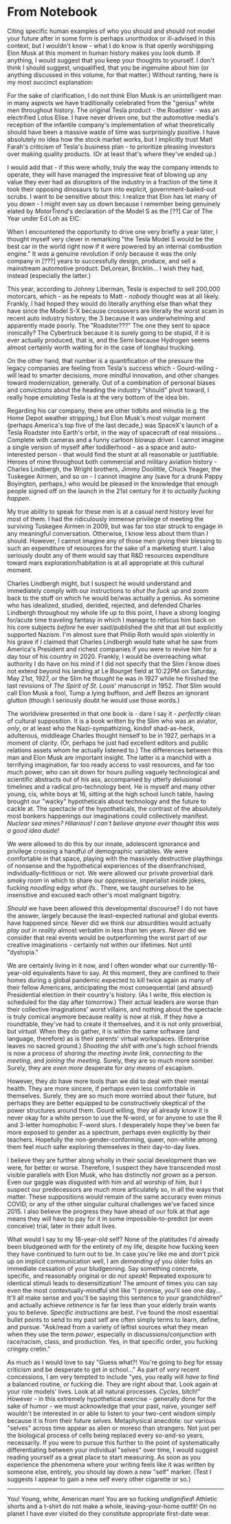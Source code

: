 # From Notebook

Citing specific human examples of who you should and should not model your future after in some form is perhaps unorthodox or ill-advised in this context, but I wouldn't know - what I *do* know is that openly worshipping Elon Musk at this moment in human history makes you look dumb. If anything, I would suggest that you keep your thoughts to yourself. I don't think I should suggest, unqualified, that you be ingenuine about him (or anything discussed in this volume, for that matter.) Without ranting, here is my most succinct explanation:

For the sake of clarification, I do not think Elon Musk is an unintelligent man in many aspects we have traditionally celebrated from the "genius" white men throughout history. The original Tesla product - the Roadster - was an electrified Lotus Elise. I have never driven one, but the automotive media's reception of the infantile company's implementation of what theoretically should have been a massive waste of time was surprisingly positive. I have absolutely no idea how the stock market works, but I implicitly trust Matt Farah's criticism of Tesla's business plan - to prioritize pleasing investors over making quality products. (Or at least that's where they've ended up.) 

I would add that - if this were wholly, truly the way the company intends to operate, they will have managed the impressive feat of blowing up any value they ever had as disruptors of the industry in a fraction of the time it took their opposing dinosaurs to turn into explicit, government-bailed-out scrubs. I want to be sensitive about this: I realize that Elon has let many of you down - I might even say *us* down because I remember being genuinely elated by *MotorTrend*'s declaration of the Model S as the [??] Car of The Year under Ed Loh as EIC. 

When I encountered the opportunity to drive one very briefly a year later, I thought myself very clever in remarking "the Tesla Model S would be the best car in the world right now if it were powered by an internal combustion engine." It *was* a genuine revolution if only because it was the only company in [???] years to successfully design, produce, and sell a mainstream automotive product. DeLorean, Bricklin... I wish they had, instead (especially the latter.)

This year, according to Johnny Liberman, Tesla is expected to sell 200,000 motorcars, which - as he repeats to Matt - *nobody* thought was at all likely. Frankly, I had hoped they would do literally anything else than what they have since the Model S-X because crossovers are literally the worst scam in recent auto industry history, the 3 because it was underwhelming and apparently made poorly. The "Roadster???" The one they sent to space ironically? The Cybertruck because it is surely going to be stupid, if it is ever actually produced, that is, and the Semi because Hydrogen seems almost certainly worth waiting for in the case of longhaul trucking.

On the other hand, that number is a quantification of the pressure the legacy companies are feeling from Tesla's success which - Gourd-wiling - will lead to smarter decisions, more mindful innovation, and other changes toward modernization, generally. Out of a combination of personal biases and convictions about the heading the industry "should" pivot toward, I really hope *emulating* Tesla is at the very bottom of the idea bin. 

Regarding his car company, there are other tidbits and minutia (e.g. the Home Depot weather stripping,) but Elon Musk's most vulgar moment (perhaps America's top five of the last decade,) was SpaceX's launch of a Tesla Roadster into Earth's orbit, in the way of spacecraft of real missions... Complete with cameras and a funny cartoon blowup driver. I cannot imagine a single version of myself after toddlerhood - as a space and auto-interested person - that would find the stunt at all reasonable or justifiable. Heroes of mine throughout both commercial and military aviation history - Charles Lindbergh, the Wright brothers, Jimmy Doolittle, Chuck Yeager, the Tuskegee Airmen, and so on - I cannot imagine any (save for a drunk Pappy Boyington, perhaps,) who would be pleased in the knowledge that enough people signed off on the launch in the 21st century for it to *actually fucking happen*. 

My true ability to speak for these men is at a casual nerd history level for most of them. I had the ridiculously immense privilege of meeting the surviving Tuskegee Airmen in 2009, but was far too star struck to engage in any meaningful conversation. Otherwise, I know less about them than I should. However, I cannot imagine any of those men giving their blessing to such an expenditure of resources for the sake of a marketing stunt. I also seriously doubt any of them would say that R&D resources expenditure toward mars exploration/habitation is at all appropriate at this cultural moment.

Charles Lindbergh might, but I suspect he would understand and immediately comply with our instructions to *shut the fuck up* and zoom back to the stuff on which he would be/was actually a genius. As someone who has idealized, studied, derided, rejected, and defended Charles Lindbergh throughout my whole life up to this point, I have a strong longing for/acute time traveling fantasy in which I manage to refocus him back on his core subjects *before* he ever said/published the shit that all but explicitly supported Nazism. I'm almost sure that Philip Roth would spin violently in his grave if I claimed that Charles Lindbergh would hate what he saw from America's President and richest companies if you were to revive him for a day tour of his country in 2020. Frankly, I would be overreaching what authority I do have on his mind if I did not specify that the Slim *I* know does not extend beyond his landing at Le Bourget field at 10:22PM on Saturday, May 21st, 1927, or the Slim he *thought* he was in 1927 while he finished the last revisions of *The Spirit of St. Louis*' manuscript in 1952. *That* Slim would call Elon Musk a fool, Tump a lying buffoon, and Jeff Bezos an ignorant glutton (though I seriously doubt he would use those words.)

The worldview presented in that one book is - dare I say it - *perfectly* clean of cultural supposition. It is a book written by the Slim who was an aviator, *only*, or at least who the Nazi-sympathizing, kindof shad-as-heck, adulterous, middleage Charles thought himself to be in 1927, perhaps in a moment of clarity. (Or, perhaps he just had excellent editors and public relations assets whom he actually listened to.) The differences between this man and Elon Musk are important insight. The latter is a manchild with a terrifying imagination, far too ready access to vast resources, and far too much power, who can sit down for hours pulling vaguely technological and scientific abstracts out of his ass, accompanied by utterly delusional timelines and a radical pro-technology bent. He is myself and many other young, cis, white boys at 16, sitting at the high school lunch table, having brought our "wacky" hypotheticals about technology and the future to cackle at. The spectacle of the hypotheticals, the contrast of the absolutely most bonkers happenings our imaginations could collectively manifest. *Nuclear sea mines? Hilarious! I can't believe anyone ever thought this was a good idea dude!*

We were allowed to do this by our innate, adolescent ignorance and privilege crossing a handful of demographic variables. We were comfortable in that space, playing with the massively destructive playthings of nonsense and the hypothetical experiences of the disenfranchised, individually-fictitious or not. We were allowed our private proverbial dark smoky room in which to share our oppressive, imperialist inside jokes, fucking *noodling* edgy *what if*s.. There, we taught ourselves to be insensitive and excused each other's most malignant bigotry. 

*Should* we have been allowed this developmental discourse? I do not have the answer, largely because the least-expected national and global events have happened since. Never did we think our absurdities would actually *play out in reality* almost verbatim in less than ten years. *Never* did we consider that real events would be outperforming the worst part of our creative imaginations - certainly not within our lifetimes. Not until "dystopia."

We are certainly living in it now, and I often wonder what our currently-16-year-old equivalents have to say. At this moment, they are confined to their homes during a global pandemic expected to kill twice again as many of their fellow Americans, anticipating the most consequential (and absurd) Presidential election in their country's history. (As I write, this election is scheduled for the day after tomorrow.) Their actual leaders are worse than their collective imaginations' worst villains, and nothing about the spectacle is truly comical anymore because reality is now at risk. If they *have* a roundtable, they've had to create it themselves, and it is not only proverbial, but *virtual*. When they do gather, it is within the same software (and language, therefore) as is their parents' virtual workspaces. (Enterprise leaves no sacred ground.) *Shooting the shit* with one's high school friends is now a process of *sharing the meeting invite link*, *connecting to the meeting*, and *joining the meeting*. Surely, they are so much more somber. Surely, they are *even more* desperate for *any means* of escapism.

However, they *do* have more tools than we did to deal with their mental health. They are more sincere, if perhaps even less comfortable in themselves. Surely, they are so much more worried about their future, but perhaps they are better equipped to be constructively skeptical of the power structures around them. Gourd willing, they all already know it is never okay for a white person to use the N-word, or for anyone to use the R and 3-letter homophobic F-word slurs. I desperately hope they've been far more exposed to gender as a spectrum, perhaps even explicitly by their teachers. Hopefully the non-gender-conforming, queer, non-white among them feel *much* safer exploring themselves in their day-to-day lives.

I believe they are further along wholly in their social development than we were, for better or worse. Therefore, I suspect they have transcended most visible parallels with Elon Musk, who has distinctly *not grown* as a person. Even our gaggle was disgusted with him and all worship of him, but I suspect our predecessors are much more articulately so, in all the ways that matter. These suppositions would remain of the same accuracy even minus COVID, or any of the other singular cultural challenges we've faced since 2015. I also believe the progress they have ahead of our folk at that age means they will have to pay for it in some impossible-to-predict (or even conceive) trial, later in their adult lives.

What would I say to my 18-year-old self? None of the platitudes I'd already been bludgeoned with for the entirety of my life, despite how fucking keen they have continued to turn out to be. In case you're like me and don't pick up on implicit communication well, I am *demanding of* you older folks an immediate cessation of your bludgeoning. Say something concrete, specific, and reasonably original or *do not speak*! Repeated exposure to identical stimuli leads to desensitization! The amount of times you can say even the most contextually-mindful shit like "I promise, you'll see one day... It'll all make sense and you'll be saying this sentence to *your* grandchildren" and actually achieve *retinence* is far far less than your elderly brain wants you to believe. *Specific instructions* are best. I've found the most essential bullet points to send to my past self are often simply terms to learn, define, and pursue. "Ask/read from a variety of leftist sources what they mean when they use the term *power*, especially in discussions/conjunction with race/racism, class, and production. Yes, in that specific order, you fucking cringey cretin."

As much as I would love to say "Guess what?! You're going to *beg* for essay criticism and be desperate to get *in* school..." As part of *very* recent concessions, I am very tempted to include "yes, you really will *have to* find a balanced routine, or fucking die. They are right about that. Look again at your role models' lives. Look at all natural processes. *Cycles*, bitch!" However - in this extremely hypothetical exercise - generally done for the sake of humor - we must acknowledge that your past, naïve, younger self wouldn't be interested in or able to listen to your two-cent wisdom simply because it is from their future selves. Metaphysical anecdote: our various "selves" across time appear as alien or moreso than strangers. Not just per the biological process of cells being replaced every so-and-so years, necessarily. If you were to pursue this further to the point of systematically differentiating between your individual "selves" over time, I would suggest reading yourself as a great place to start measuring. As soon as you experience the phenomena where your writing feels like it was written by someone else, entirely, you should lay down a new "self" marker. (Test I suggests I appear to gain a new self every other cigarette or so.)

***

You! Young, white, American man! You are so fucking *undignified*! Athletic shorts and a t-shirt do not make a whole, leaving-your-home outfit! On no planet I have ever visited do they constitute appropriate first-date wear.